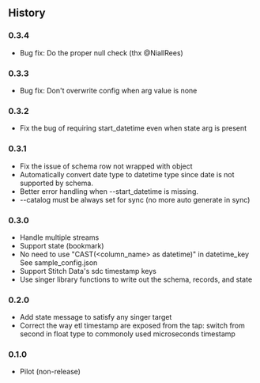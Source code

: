 ## History

### 0.3.4

- Bug fix: Do the proper null check (thx @NiallRees)

### 0.3.3

- Bug fix: Don't overwrite config when arg value is none


### 0.3.2

- Fix the bug of requiring start_datetime even when state arg is present

### 0.3.1

- Fix the issue of schema row not wrapped with object
- Automatically convert date type to datetime type since date is not
  supported by schema.
- Better error handling when --start_datetime is missing.
- --catalog must be always set for sync (no more auto generate in sync)

### 0.3.0

- Handle multiple streams
- Support state (bookmark)
- No need to use "CAST(<column_name> as datetime)" in datetime_key
  See sample_config.json
- Support Stitch Data's sdc timestamp keys
- Use singer library functions to write out the schema, records, and state

### 0.2.0

- Add state message to satisfy any singer target
- Correct the way etl timestamp are exposed from the tap: switch from second in float type to commonoly used microseconds timestamp

### 0.1.0

- Pilot (non-release)
